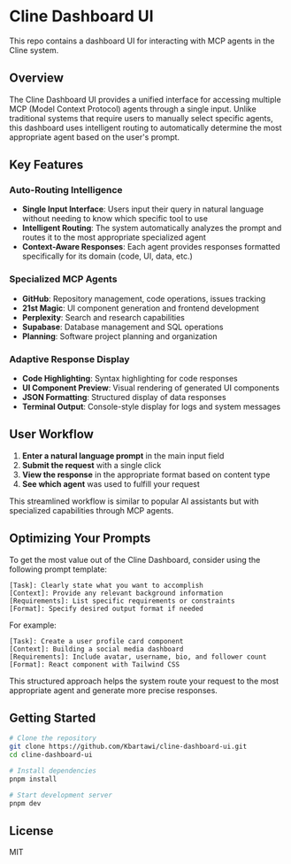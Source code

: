 # Cline Dashboard UI

This repo contains a dashboard UI for interacting with MCP agents in the Cline system.

## Overview

The Cline Dashboard UI provides a unified interface for accessing multiple MCP (Model Context Protocol) agents through a single input. Unlike traditional systems that require users to manually select specific agents, this dashboard uses intelligent routing to automatically determine the most appropriate agent based on the user's prompt.

## Key Features

### Auto-Routing Intelligence

- **Single Input Interface**: Users input their query in natural language without needing to know which specific tool to use
- **Intelligent Routing**: The system automatically analyzes the prompt and routes it to the most appropriate specialized agent
- **Context-Aware Responses**: Each agent provides responses formatted specifically for its domain (code, UI, data, etc.)

### Specialized MCP Agents

- **GitHub**: Repository management, code operations, issues tracking
- **21st Magic**: UI component generation and frontend development
- **Perplexity**: Search and research capabilities
- **Supabase**: Database management and SQL operations
- **Planning**: Software project planning and organization

### Adaptive Response Display

- **Code Highlighting**: Syntax highlighting for code responses
- **UI Component Preview**: Visual rendering of generated UI components
- **JSON Formatting**: Structured display of data responses
- **Terminal Output**: Console-style display for logs and system messages

## User Workflow

1. **Enter a natural language prompt** in the main input field
2. **Submit the request** with a single click
3. **View the response** in the appropriate format based on content type
4. **See which agent** was used to fulfill your request

This streamlined workflow is similar to popular AI assistants but with specialized capabilities through MCP agents.

## Optimizing Your Prompts

To get the most value out of the Cline Dashboard, consider using the following prompt template:

```
[Task]: Clearly state what you want to accomplish
[Context]: Provide any relevant background information
[Requirements]: List specific requirements or constraints
[Format]: Specify desired output format if needed
```

For example:

```
[Task]: Create a user profile card component
[Context]: Building a social media dashboard
[Requirements]: Include avatar, username, bio, and follower count
[Format]: React component with Tailwind CSS
```

This structured approach helps the system route your request to the most appropriate agent and generate more precise responses.

## Getting Started

```bash
# Clone the repository
git clone https://github.com/Kbartawi/cline-dashboard-ui.git
cd cline-dashboard-ui

# Install dependencies
pnpm install

# Start development server
pnpm dev
```

## License

MIT
